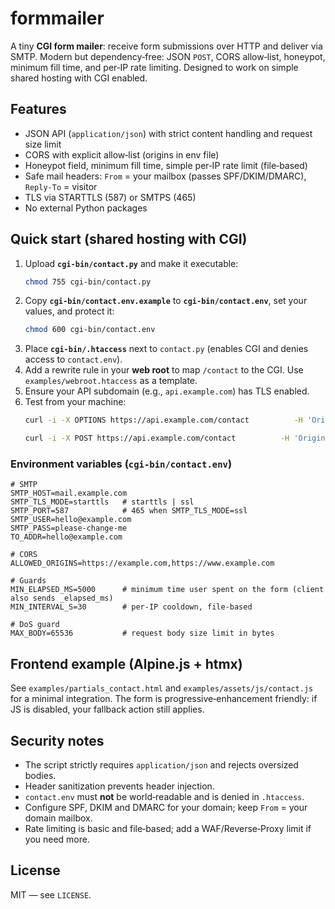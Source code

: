 # formmailer

A tiny **CGI form mailer**: receive form submissions over HTTP and deliver via SMTP.
Modern but dependency‑free: JSON `POST`, CORS allow‑list, honeypot, minimum fill time, and per‑IP rate limiting.
Designed to work on simple shared hosting with CGI enabled.

## Features
- JSON API (`application/json`) with strict content handling and request size limit
- CORS with explicit allow‑list (origins in env file)
- Honeypot field, minimum fill time, simple per‑IP rate limit (file‑based)
- Safe mail headers: `From` = your mailbox (passes SPF/DKIM/DMARC), `Reply-To` = visitor
- TLS via STARTTLS (587) or SMTPS (465)
- No external Python packages

## Quick start (shared hosting with CGI)
1. Upload **`cgi-bin/contact.py`** and make it executable:
   ```bash
   chmod 755 cgi-bin/contact.py
   ```
2. Copy **`cgi-bin/contact.env.example`** to **`cgi-bin/contact.env`**, set your values, and protect it:
   ```bash
   chmod 600 cgi-bin/contact.env
   ```
3. Place **`cgi-bin/.htaccess`** next to `contact.py` (enables CGI and denies access to `contact.env`).
4. Add a rewrite rule in your **web root** to map `/contact` to the CGI. Use `examples/webroot.htaccess` as a template.
5. Ensure your API subdomain (e.g., `api.example.com`) has TLS enabled.
6. Test from your machine:
   ```bash
   curl -i -X OPTIONS https://api.example.com/contact          -H 'Origin: https://www.example.com'          -H 'Access-Control-Request-Method: POST'          -H 'Access-Control-Request-Headers: Content-Type'

   curl -i -X POST https://api.example.com/contact          -H 'Origin: https://www.example.com'          -H 'Content-Type: application/json'          --data '{"name":"Test","email":"test@example.org","subject":"Hello","message":"Ping","_elapsed_ms":"6000"}'
   ```

### Environment variables (`cgi-bin/contact.env`)
```env
# SMTP
SMTP_HOST=mail.example.com
SMTP_TLS_MODE=starttls   # starttls | ssl
SMTP_PORT=587            # 465 when SMTP_TLS_MODE=ssl
SMTP_USER=hello@example.com
SMTP_PASS=please-change-me
TO_ADDR=hello@example.com

# CORS
ALLOWED_ORIGINS=https://example.com,https://www.example.com

# Guards
MIN_ELAPSED_MS=5000      # minimum time user spent on the form (client also sends _elapsed_ms)
MIN_INTERVAL_S=30        # per-IP cooldown, file-based

# DoS guard
MAX_BODY=65536           # request body size limit in bytes
```

## Frontend example (Alpine.js + htmx)
See `examples/partials_contact.html` and `examples/assets/js/contact.js` for a minimal integration.
The form is progressive‑enhancement friendly: if JS is disabled, your fallback action still applies.

## Security notes
- The script strictly requires `application/json` and rejects oversized bodies.
- Header sanitization prevents header injection.
- `contact.env` must **not** be world‑readable and is denied in `.htaccess`.
- Configure SPF, DKIM and DMARC for your domain; keep `From` = your domain mailbox.
- Rate limiting is basic and file‑based; add a WAF/Reverse‑Proxy limit if you need more.

## License
MIT — see `LICENSE`.
